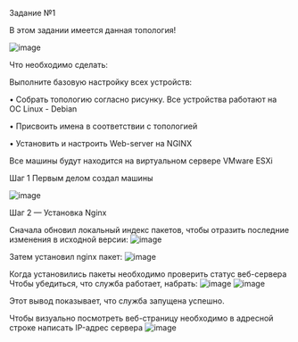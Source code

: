 Задание №1

В этом задании имеется данная топология!

![image](https://github.com/slavass15/slavass/assets/40364385/f9630e9a-9090-4e90-aac9-de513b72aaf9)


Что необходимо сделать:

Выполните базовую настройку всех устройств:

• Собрать топологию согласно рисунку. Все устройства работают на OC Linux - Debian
	
• Присвоить имена в соответствии с топологией
	
• Установить и настроить Web-server на NGINX

Все машины будут находится на виртуальном сервере VMware ESXi 

Шаг 1
Первым делом создал машины

![image](https://github.com/slavass15/slavass/assets/40364385/aa21688c-1549-49b6-be32-39db1b577034)

Шаг 2 — Установка Nginx

Сначала обновил локальный индекс пакетов, чтобы отразить последние изменения в исходной версии:
![image](https://github.com/slavass15/slavass/assets/40364385/134d4ecf-8dfe-4de9-a2da-7e0dda12b6e6)

Затем установил nginx пакет:
![image](https://github.com/slavass15/slavass/assets/40364385/5befab17-a4e2-434c-aeb0-9de06cf90c15)

Когда установились пакеты необходимо проверить статус веб-сервера
Чтобы убедиться, что служба работает, набрать:
![image](https://github.com/slavass15/slavass/assets/40364385/dcf37a1e-b88d-475d-9604-18b62cb7314e)
![image](https://github.com/slavass15/slavass/assets/40364385/965d7a83-9538-4c6b-9047-10e77b58d99e)

Этот вывод показывает, что служба запущена успешно. 

Чтобы визуально посмотреть веб-страницу необходимо в адресной строке написать IP-адрес сервера
![image](https://github.com/slavass15/slavass/assets/40364385/9800a1c9-a01f-47da-a9e2-4aeef626b4f3)



